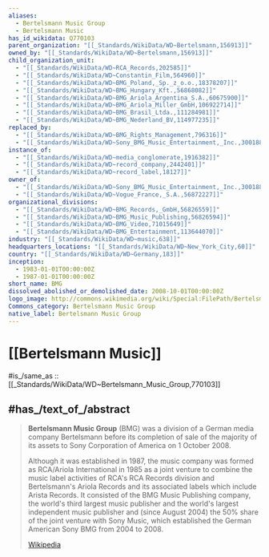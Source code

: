 ```yaml
---
aliases:
  - Bertelsmann Music Group
  - Bertelsmann Music
has_id_wikidata: Q770103
parent_organization: "[[_Standards/WikiData/WD~Bertelsmann,156913]]"
owned_by: "[[_Standards/WikiData/WD~Bertelsmann,156913]]"
child_organization_unit:
  - "[[_Standards/WikiData/WD~RCA_Records,202585]]"
  - "[[_Standards/WikiData/WD~Constantin_Film,564960]]"
  - "[[_Standards/WikiData/WD~BMG_Poland,_Sp._z_o.o.,18378207]]"
  - "[[_Standards/WikiData/WD~BMG_Hungary_Kft.,56868082]]"
  - "[[_Standards/WikiData/WD~BMG_Ariola_Argentina_S.A.,60675900]]"
  - "[[_Standards/WikiData/WD~BMG_Ariola_Miller_GmbH,106922714]]"
  - "[[_Standards/WikiData/WD~BMG_Brasil_Ltda.,111284981]]"
  - "[[_Standards/WikiData/WD~BMG_Nederland_BV,114977235]]"
replaced_by:
  - "[[_Standards/WikiData/WD~BMG_Rights_Management,796316]]"
  - "[[_Standards/WikiData/WD~Sony_BMG_Music_Entertainment,_Inc.,3001888]]"
instance_of:
  - "[[_Standards/WikiData/WD~media_conglomerate,1916382]]"
  - "[[_Standards/WikiData/WD~record_company,2442401]]"
  - "[[_Standards/WikiData/WD~record_label,18127]]"
owner_of:
  - "[[_Standards/WikiData/WD~Sony_BMG_Music_Entertainment,_Inc.,3001888]]"
  - "[[_Standards/WikiData/WD~Vogue_France,_S.A.,56872227]]"
organizational_divisions:
  - "[[_Standards/WikiData/WD~BMG_Records,_GmbH,56826559]]"
  - "[[_Standards/WikiData/WD~BMG_Music_Publishing,56826594]]"
  - "[[_Standards/WikiData/WD~BMG_Video,71015649]]"
  - "[[_Standards/WikiData/WD~BMG_Entertainment,113644070]]"
industry: "[[_Standards/WikiData/WD~music,638]]"
headquarters_locations: "[[_Standards/WikiData/WD~New_York_City,60]]"
country: "[[_Standards/WikiData/WD~Germany,183]]"
inception:
  - 1983-01-01T00:00:00Z
  - 1987-01-01T00:00:00Z
short_name: BMG
dissolved_abolished_or_demolished_date: 2008-10-01T00:00:00Z
logo_image: http://commons.wikimedia.org/wiki/Special:FilePath/Bertelsmann%20Music%20Group%20Logo.svg
Commons_category: Bertelsmann Music Group
native_label: Bertelsmann Music Group
---
```


# [[Bertelsmann Music]] 

#is_/same_as :: [[_Standards/WikiData/WD~Bertelsmann_Music_Group,770103]] 

## #has_/text_of_/abstract 

> **Bertelsmann Music Group** (BMG) was a division of a German media company Bertelsmann before its completion of sale of the majority of its assets to Sony Corporation of America on 1 October 2008.
>
> Although it was established in 1987, the music company was formed as RCA/Ariola International in 1985 as a joint venture to combine the music label activities of RCA's RCA Records division and Bertelsmann's Ariola Records and its associated labels which include Arista Records. It consisted of the BMG Music Publishing company, the world's third largest music publisher and the world's largest independent music publisher and (since August 2004) the 50% share of the joint venture with Sony Music, which established the German American Sony BMG from 2004 to 2008.
>
> [Wikipedia](https://en.wikipedia.org/wiki/Bertelsmann%20Music%20Group) 

